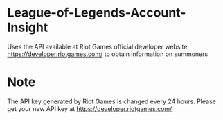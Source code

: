 # League-of-Legends-Account-Insight
Uses the API available at Riot Games official developer website: https://developer.riotgames.com/ to obtain information on summoners

# Note
The API key generated by Riot Games is changed every 24 hours. Please get your new API key at https://developer.riotgames.com/
